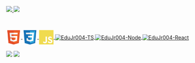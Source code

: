  <div style="display:flex; align-items: center;">
  <a href="https://github.com/Junior042">
  <img height="180em"  src="https://github-readme-stats.vercel.app/api?user=junior042&show_icons=true&theme=algolia&include_all_commits=true&count_private=true"/>
  <img height="180em" src="https://github-readme-stats.vercel.app/api/top-langs/?username=junior042&layout=compact&langs_count=7&theme=algolia"/>
</div>
    
##
<div style="align-items: center"><br>
  <img align="center" alt="EduJr004-HTML" width="40" src="https://raw.githubusercontent.com/devicons/devicon/master/icons/html5/html5-original.svg">
  <img align="center" alt="EduJr004-CSS"  width="40" src="https://raw.githubusercontent.com/devicons/devicon/master/icons/css3/css3-original.svg">
  <img align="center" alt="EduJr004-Js"  width="40" src="https://raw.githubusercontent.com/devicons/devicon/master/icons/javascript/javascript-plain.svg">
  <img align="center" alt="EduJr004-TS"  width="40" src="https://cdn.jsdelivr.net/gh/devicons/devicon/icons/typescript/typescript-original.svg">
  <img align="center" alt="EduJr004-Node"  width="40" src="https://cdn.jsdelivr.net/gh/devicons/devicon/icons/nodejs/nodejs-original.svg">
  <img align="center" alt="EduJr004-React"  width="40" src="https://cdn.jsdelivr.net/gh/devicons/devicon/icons/react/react-original.svg">

<!-- https://cdn.jsdelivr.net/gh/devicons/devicon/icons/react/react-original.svg -->
</div>
<br>
<div style="display: inline_block;">
  <a href = "mailto:eduardoalvesdeoliveirajunior@gmail.com"><img src="https://img.shields.io/badge/-Gmail-%23333?style=for-the-badge&logo=gmail&logoColor=white" target="_blank"></a>
  <a href="https://www.linkedin.com/in/eduardo-junior-46b668208/" target="_blank"><img src="https://img.shields.io/badge/-LinkedIn-%230077B5?style=for-the-badge&logo=linkedin&logoColor=white" target="_blank"></a> 
</div>
